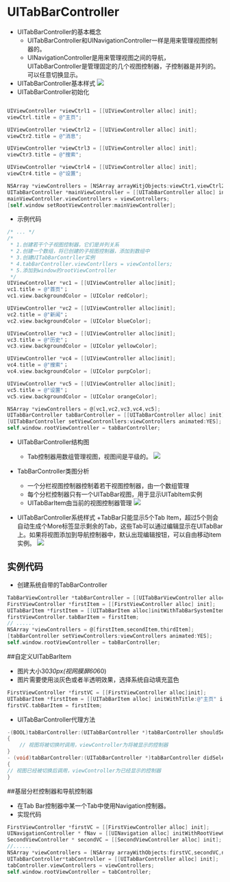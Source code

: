 # UITabBarController
- UITabBarController的基本概念
	+ UITabBarController和UINavigationController一样是用来管理视图控制器的。
	+ UINavigationController是用来管理视图之间的导航，UITabBarController是管理固定的几个视图控制器，子控制器是并列的。可以任意切换显示。
- UITabBarController基本样式
![](https://github.com/zt1991616/blog/raw/master/Image/14022401.png)
- UITabBarController初始化
```Objective-C

UIViewController *viewCtrl1 = [[UIViewController alloc] init];
viewCtrl.title = @"主页";

UIViewController *viewCtrl2 = [[UIViewController alloc] init];
viewCtr2.title = @"消息";

UIViewController *viewCtrl3 = [[UIViewController alloc] init];
viewCtr3.title = @"搜索";

UIViewController *viewCtrl4 = [[UIViewController alloc] init];
viewCtr4.title = @"设置";

NSArray *viewControllers = [NSArray arrayWitjObjects:viewCtr1,viewCtrl2,viewCtrl3,viewCtrl3,viewCtrl4,nil];
UITabBarController *mainViewController = [[UITabBarController alloc] init];
mainViewController.viewControllers = viewControllers;
[self.window setRootViewController:mainViewController];
```
- 示例代码
```Objective-C
/* ... */
/*
 * 1.创建若干个子视图控制器，它们是并列关系
 * 2.创建一个数组，将已创建的子视图控制器，添加到数组中
 * 3.创建UITabBarContrller实例
 * 4.tabBarController.viewContrllers = viewContollers;
 * 5.添加到window的rootViewController
 */
UIViewController *vc1 = [[UIViewController alloc]init];
vc1.title = @"首页"；
vc1.view.backgroundColor = [UIColor redColor];

UIViewController *vc2 = [[UIViewController alloc]init];
vc2.title = @"新闻"；
vc2.view.backgroundColor = [UIColor blueColor];

UIViewController *vc3 = [[UIViewController alloc]init];
vc3.title = @"历史"；
vc3.view.backgroundColor = [UIColor yellowColor];

UIViewController *vc4 = [[UIViewController alloc]init];
vc4.title = @"搜索"；
vc4.view.backgroundColor = [UIColor purpColor];

UIViewController *vc5 = [[UIViewController alloc]init];
vc5.title = @"设置"；
vc5.view.backgroundColor = [UIColor orangeColor];

NSArray *viewControllers = @[vc1,vc2,vc3,vc4,vc5];
UITabBarController tabBarController = [[UITabBarController alloc] init];
[UITabBarController setViewContronllers:viewControllers animated:YES];
self.window.rootViewController = tabBarController; 
```

- UITabBarController结构图
	+ Tab控制器用数组管理视图，视图间是平级的。
![](https://github.com/zt1991616/blog/raw/master/Image/14022402.png)

- TabBarController类图分析
	+ 一个分栏视图控制器控制着若干视图控制器，由一个数组管理
	+ 每个分栏控制器只有一个UITabBar视图，用于显示UITabItem实例
	+ UITabBarItem由当前的视图控制器管理
![](https://github.com/zt1991616/blog/raw/master/Image/14022403.png)

- UITabBarController系统样式
	+TabBar只能显示5个Tab Item，超过5个则会自动生成个More标签显示剩余的Tab，这些Tab可以通过编辑显示在UITabBar上。如果将视图添加到导航控制器中，默认出现编辑按钮，可以自由移动item实例。
![](https://github.com/zt1991616/blog/raw/master/Image/14022404.png)

## 实例代码
- 创建系统自带的TabBarController
```Objective-C
TabBarViewController *tabBarController = [[UITabBarViewController alloc]init];
FirstViewController *firstItem = [[FirstViewController alloc] init];
UITabBarItem *firstItem = [[UITabBarItem alloc]initWithTabBarSystemItem:UITabBarSystemItemFavorites tag:1];
firstViewController.tabBarItem = firstItem;
// ......
NSArray *viewControllers = @[firstItem,secondItem,thirdItem];
[tabBarController setViewControllers:viewControllers animated:YES];
self.window.rootViewController = tabBarController;
```

##自定义UITabBarItem
- 图片大小30*30px(视网膜屏60*60)
- 图片需要使用淡灰色或者半透明效果，选择系统自动填充蓝色
```Objective-C
FirstViewController *firstVC = [[FirstViewController alloc]init];
UITabBarItem *firstItem = [[UITabBarItem alloc] initWithTitle:@"主页" image:[UIImage imageNamed:@"image.ong"]tag:1];
firstVC.tabBarItem = firstItem;
```
- UITabBarController代理方法
```Objective-C
-(BOOL)tabBarController:(UITabBarController *)tabBarController shouldSelectViewController:(UIViewController *)viewController
{
	// 视图将被切换时调用，viewController为将被显示的控制器
}
- (void)tabBarController:(UITabBarController *)tabBarController didSelectViewController:(UIViewController *)viewController
{
// 视图已经被切换后调用，viewController为已经显示的控制器
}
```
##基层分栏控制器和导航控制器
- 在Tab Bar控制器中某一个Tab中使用Navigation控制器。
- 实现代码
```Objective-C
FirstViewController *firstVC = [[FirstViewController alloc] init];
UINavigationController * fNav = [[UINavigation alloc] initWithRootViewController:firstVC];
SecondViewController * secondVC = [[SecondViewController alloc] init];
//......
NSArray *viewControllers = [NSArray arrayWithObjects:firstVC,secondVC,nil];
UITabBarController*tabController = [[UITabBarController alloc] init];
tabController.viewControllers = viewControllers;
self.window.rootViewController = tabController;
```